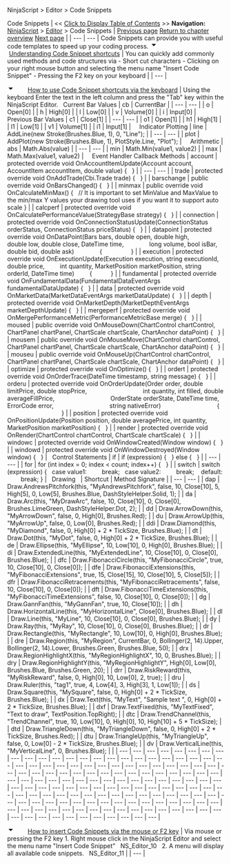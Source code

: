﻿
NinjaScript \> Editor \> Code Snippets

Code Snippets
| \<\< [Click to Display Table of Contents](code_snippets.md) \>\> **Navigation:**     [NinjaScript](ninjascript-1.md) \> [Editor](editor-1.md) \> Code Snippets | [Previous page](ns_wizard-1.md) [Return to chapter overview](editor-1.md) [Next page](compile_errors-1.md) |
| --- | --- |
Code Snippets can provide you with useful code templates to speed up your coding process.
![tog_minus](tog_minus-1.gif)        [Understanding Code Snippet shortcuts](javascript:HMToggle('toggle','UnderstandingCodeSnippetShortcuts','UnderstandingCodeSnippetShortcuts_ICON'))
| You can quickly add commonly used methods and code structures via  - Short cut characters - Clicking on your right mouse button and selecting the menu name "Insert Code Snippet" - Pressing the F2 key on your keyboard |
| --- |

![tog_minus](tog_minus-1.gif)        [How to use Code Snippet shortcuts via the keyboard](javascript:HMToggle('toggle','HowToUseCodeSnippetShortcutsViaTheKeyboard','HowToUseCodeSnippetShortcutsViaTheKeyboard_ICON'))
| Using the keyboard Enter the text in the left column and press the "Tab" key within the NinjaScript Editor.   Current Bar Values   | cb | CurrentBar | | --- | --- | | o | Open\[0] | | h | High\[0] | | l | Low\[0] | | v | Volume\[0] | | i | Input\[0] |        Previous Bar Values   | c1 | Close\[1] | | --- | --- | | o1 | Open\[1] | | h1 | High\[1] | | l1 | Low\[1] | | v1 | Volume\[1] | | i1 | Input\[1] |        Indicator Plotting   | line | AddLine(new Stroke(Brushes.Blue, 1), 0, "Line"); | | --- | --- | | plot | AddPlot(new Stroke(Brushes.Blue, 1), PlotStyle.Line, "Plot"); |        Arithmetic   | abs | Math.Abs(value) | | --- | --- | | min | Math.Min(value1, value2\) | | max | Math.Max(value1, value2\) |        Event Handler Callback Methods   | account | protected override void OnAccountItemUpdate(Account account, AccountItem accountItem, double value) {   } | | --- | --- | | trade | protected override void OnAddTrade(Cbi.Trade trade) {   } | | barschange | public override void OnBarsChanged() {     } | | minmax | public override void OnCalculateMinMax() {    // It is important to set MinValue and MaxValue to the min/max Y values your drawing tool uses if you want it to support auto scale } | | calcperf | protected override void OnCalculatePerformanceValue(StrategyBase strategy) {     } | | connection | protected override void OnConnectionStatusUpdate(ConnectionStatus orderStatus, ConnectionStatus priceStatus) {   } | | datapoint | protected override void OnDataPoint(Bars bars, double open, double high,                 double low, double close, DateTime time,                 long volume, bool isBar, double bid, double ask)                {                  } | | execution | protected override void OnExecutionUpdate(Execution execution, string executionId, double price,           int quantity, MarketPosition marketPosition, string orderId, DateTime time)          {            } | | fundamental | protected override void OnFundamentalData(FundamentalDataEventArgs fundamentalDataUpdate) {   } | | data | protected override void OnMarketData(MarketDataEventArgs marketDataUpdate) {   } | | depth | protected override void OnMarketDepth(MarketDepthEventArgs marketDepthUpdate) {   } | | mergeperf | protected override void OnMergePerformanceMetric(PerformanceMetricBase merge) {   } | | moused | public override void OnMouseDown(ChartControl chartControl, ChartPanel chartPanel, ChartScale chartScale, ChartAnchor dataPoint) {   } | | mousem | public override void OnMouseMove(ChartControl chartControl, ChartPanel chartPanel, ChartScale chartScale, ChartAnchor dataPoint) {   } | | mouseu | public override void OnMouseUp(ChartControl chartControl, ChartPanel chartPanel, ChartScale chartScale, ChartAnchor dataPoint) {   } | | optimize | protected override void OnOptimize() {   } | | ordert | protected override void OnOrderTrace(DateTime timestamp, string message) {   } | | orderu | protected override void OnOrderUpdate(Order order, double limitPrice, double stopPrice,                                   int quantity, int filled, double averageFillPrice,                                   OrderState orderState, DateTime time, ErrorCode error,                                   string nativeError)                                  {                                    } | | position | protected override void OnPositionUpdate(Position position, double averagePrice, int quantity, MarketPosition marketPosition) {   } | | render | protected override void OnRender(ChartControl chartControl, ChartScale chartScale) {   } | | windowc | protected override void OnWindowCreated(Window window) {   } | | windowd | protected override void OnWindowDestroyed(Window window) {     } |      Control Statements   | if | if (expression) {   } else {   } | | --- | --- | | for | for (int index \= 0; index \< count; index\+\+) {   } | | switch | switch (expression) {    case value1:          break;    case value2:          break;     default:          break; } |      Drawing     | Shortcut | Method Signature | | --- | --- | | dap | Draw.AndrewsPitchfork(this, "MyAndrewsPitchfork", false, 10, Close\[10], 5,  High\[5], 0, Low\[5], Brushes.Blue, DashStyleHelper.Solid, 1); | | da | Draw.Arc(this, "MyDrawArc", false, 10, Close\[10], 0,  Close\[0], Brushes.LimeGreen, DashStyleHelper.Dot, 2); | | dd | Draw.ArrowDown(this, "MyArrowDown", false, 0, High\[0], Brushes.Red); | | du | Draw.ArrowUp(this, "MyArrowUp", false, 0, Low\[0], Brushes.Red); | | ddi | Draw.Diamond(this, "MyDiamond", false, 0, High\[0] \+ 2 \* TickSize, Brushes.Blue); | | dt | Draw.Dot(this, "MyDot", false, 0, High\[0] \+ 2 \* TickSize, Brushes.Blue); | | de | Draw.Ellipse(this, "MyEllipse", 10, Low\[10], 0, High\[0], Brushes.Blue); | | di | Draw.ExtendedLine(this, "MyExtendedLine", 10, Close\[10], 0, Close\[0], Brushes.Blue); | | dfc | Draw.FibonacciCircle(this, "MyFibonacciCircle", true, 10, Close\[10], 0, Close\[0]); | | dfe | Draw.FibonacciExtensions(this, "MyFibonacciExtensions", true, 15, Close\[15],  10, Close\[10], 5, Close\[5]); | | dfr | Draw.FibonacciRetracements(this, "MyFibonacciRetracements", false, 10, Close\[10], 0, Close\[0]); | | dft | Draw.FibonacciTimeExtensions(this, "MyFibonacciTimeExtensions", false, 10, Close\[10], 0, Close\[0]); | | dg | Draw.GannFan(this, "MyGannFan", true, 10, Close\[10]); | | dh | Draw.HorizontalLine(this, "MyHorizontalLine", Close\[0], Brushes.Blue); | | dl | Draw.Line(this, "MyLine", 10, Close\[10], 0, Close\[0], Brushes.Blue); | | dy | Draw.Ray(this, "MyRay", 10, Close\[10], 0, Close\[0], Brushes.Blue); | | dr | Draw.Rectangle(this, "MyRectangle", 10, Low\[10], 0, High\[0], Brushes.Blue); | | dre | Draw.Region(this, "MyRegion", CurrentBar, 0, Bollinger(2, 14).Upper,  Bollinger(2, 14).Lower, Brushes.Green, Brushes.Blue, 50); | | drx | Draw.RegionHighlightX(this, "MyRegionHighlightX", 10, 0, Brushes.Blue); | | dry | Draw.RegionHighlightY(this, "MyRegionHighlightY", High\[0], Low\[0], Brushes.Blue, Brushes.Green, 20); | | drr | Draw.RiskReward(this, "MyRiskReward", false, 0, High\[0], 10, Low\[0], 2, true); | | dru | Draw.Ruler(this, "tag1", true, 4, Low\[4], 3, High\[3], 1, Low\[1]); | | ds | Draw.Square(this, "MySquare", false, 0, High\[0] \+ 2 \* TickSize, Brushes.Blue); | | dx | Draw.Text(this, "MyText", "Sample text ", 0, High\[0] \+ 2 \* TickSize, Brushes.Blue); | | dxf | Draw.TextFixed(this, "MyTextFixed", "Text to draw", TextPosition.TopRight); | | dtc | Draw.TrendChannel(this, "TrendChannel", true, 10, Low\[10], 0, High\[0], 10, High\[10] \+ 5 \* TickSize); | | dtd | Draw.TriangleDown(this, "MyTriangleDown", false, 0, High\[0] \+ 2 \* TickSize, Brushes.Red); | | dtu | Draw.TriangleUp(this, "MyTriangleUp", false, 0, Low\[0] \- 2 \* TickSize, Brushes.Blue); | | dv | Draw.VerticalLine(this, "MyVerticalLine", 0, Brushes.Blue); | |
| --- | --- | --- | --- | --- | --- | --- | --- | --- | --- | --- | --- | --- | --- | --- | --- | --- | --- | --- | --- | --- | --- | --- | --- | --- | --- | --- | --- | --- | --- | --- | --- | --- | --- | --- | --- | --- | --- | --- | --- | --- | --- | --- | --- | --- | --- | --- | --- | --- | --- | --- | --- | --- | --- | --- | --- | --- | --- | --- | --- | --- | --- | --- | --- | --- | --- | --- | --- | --- | --- | --- | --- | --- | --- | --- | --- | --- | --- | --- | --- | --- | --- | --- | --- | --- | --- | --- | --- | --- | --- | --- | --- | --- | --- | --- | --- | --- | --- | --- | --- | --- | --- | --- | --- | --- | --- | --- | --- | --- | --- | --- | --- | --- | --- | --- | --- | --- | --- | --- | --- | --- | --- | --- | --- | --- | --- | --- | --- | --- | --- | --- | --- | --- | --- | --- | --- | --- | --- | --- | --- | --- | --- | --- | --- | --- |

![tog_minus](tog_minus-1.gif)        [How to insert Code Snippets via the mouse or F2 key](javascript:HMToggle('toggle','HowToInsertCodeSnippetsViaTheMouseOrF2Key','HowToInsertCodeSnippetsViaTheMouseOrF2Key_ICON'))
| Via mouse or pressing the F2 key 1\. Right mouse click in the NinjaScript Editor and select the menu name "Insert Code Snippet"   NS_Editor_10   2\. A menu will display all available code snippets.   NS_Editor_11 |
| --- |
